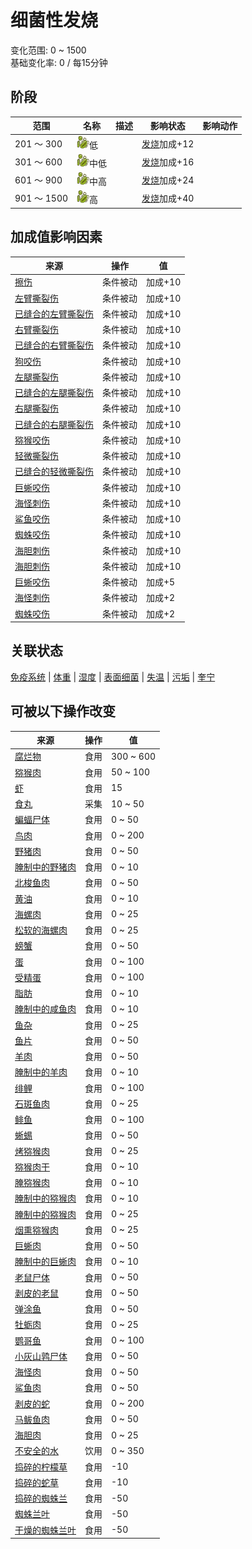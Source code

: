 # 细菌性发烧  
变化范围: 0 ~ 1500  
基础变化率: 0 / 每15分钟  
## 阶段  
范围  |  名称  |  描述  |  影响状态  |  影响动作  
----  |  ----  |  ----  |  ----  |  ----  
201 ～ 300  |  <img decoding="async" src="Sprite/Bacteria.png" style="width:20px;">低  |    |  [发烧](Fever.md)加成+12  |    
301 ～ 600  |  <img decoding="async" src="Sprite/Bacteria.png" style="width:20px;">中低  |    |  [发烧](Fever.md)加成+16  |    
601 ～ 900  |  <img decoding="async" src="Sprite/Bacteria.png" style="width:20px;">中高  |    |  [发烧](Fever.md)加成+24  |    
901 ～ 1500  |  <img decoding="async" src="Sprite/Bacteria.png" style="width:20px;">高  |    |  [发烧](Fever.md)加成+40  |    
## 加成值影响因素  
来源  |  操作  |  值  
----  |  ----  |  ----  
[擦伤](W_Abrasion.md)  |  条件被动  |  加成+10  
[左臂撕裂伤](W_ArmLacerationL.md)  |  条件被动  |  加成+10  
[已缝合的左臂撕裂伤](W_ArmLacerationLStitched.md)  |  条件被动  |  加成+10  
[右臂撕裂伤](W_ArmLacerationR.md)  |  条件被动  |  加成+10  
[已缝合的右臂撕裂伤](W_ArmLacerationRStitched.md)  |  条件被动  |  加成+10  
[狗咬伤](W_DogBite.md)  |  条件被动  |  加成+10  
[左腿撕裂伤](W_LegLacerationL.md)  |  条件被动  |  加成+10  
[已缝合的左腿撕裂伤](W_LegLacerationLStitched.md)  |  条件被动  |  加成+10  
[右腿撕裂伤](W_LegLacerationR.md)  |  条件被动  |  加成+10  
[已缝合的右腿撕裂伤](W_LegLacerationRStitched.md)  |  条件被动  |  加成+10  
[猕猴咬伤](W_MacaqueBite.md)  |  条件被动  |  加成+10  
[轻微撕裂伤](W_MinorLaceration.md)  |  条件被动  |  加成+10  
[已缝合的轻微撕裂伤](W_MinorLacerationStitched.md)  |  条件被动  |  加成+10  
[巨蜥咬伤](W_MonitorBite.md)  |  条件被动  |  加成+10  
[海怪刺伤](W_SeahoundSting.md)  |  条件被动  |  加成+10  
[鲨鱼咬伤](W_SharkBite.md)  |  条件被动  |  加成+10  
[蜘蛛咬伤](W_SpiderBite.md)  |  条件被动  |  加成+10  
[海胆刺伤](W_UrchinWound.md)  |  条件被动  |  加成+10  
[海胆刺伤](W_UrchinWoundSpines.md)  |  条件被动  |  加成+10  
[巨蜥咬伤](W_MonitorBite.md)  |  条件被动  |  加成+5  
[海怪刺伤](W_SeahoundSting.md)  |  条件被动  |  加成+2  
[蜘蛛咬伤](W_SpiderBite.md)  |  条件被动  |  加成+2  
## 关联状态  
[免疫系统](ImmuneSystem.md)  |  [体重](Weight.md)  |  [湿度](Wetness.md)  |  [表面细菌](BacteriaSurface.md)  |  [失温](Hypothermia.md)  |  [污垢](Filth.md)  |  [奎宁](Quinine.md)  
## 可被以下操作改变  
来源  |  操作  |  值  
----  |  ----  |  ----  
[腐烂物](RottenRemains.md)  |  食用  |  300 ~ 600  
[猕猴肉](MacaqueMeat.md)  |  食用  |  50 ~ 100  
[虾](Prawns.md)  |  食用  |  15  
[食丸](GastricPellet.md)  |  采集  |  10 ~ 50  
[蝙蝠尸体](Bat.md)  |  食用  |  0 ~ 50  
[鸟肉](BirdMeat.md)  |  食用  |  0 ~ 200  
[野猪肉](BoarMeat.md)  |  食用  |  0 ~ 50  
[腌制中的野猪肉](BoarMeatSaltedDrying.md)  |  食用  |  0 ~ 10  
[北梭鱼肉](BonefishMeat.md)  |  食用  |  0 ~ 50  
[黄油](Butter.md)  |  食用  |  0 ~ 10  
[海螺肉](ConchMeat.md)  |  食用  |  0 ~ 25  
[松软的海螺肉](ConchMeatSoft.md)  |  食用  |  0 ~ 25  
[螃蟹](Crab.md)  |  食用  |  0 ~ 50  
[蛋](Egg.md)  |  食用  |  0 ~ 100  
[受精蛋](EggPartridgeFertilized.md)  |  食用  |  0 ~ 100  
[脂肪](Fat.md)  |  食用  |  0 ~ 10  
[腌制中的咸鱼肉](FishSaltedDrying.md)  |  食用  |  0 ~ 10  
[鱼杂](FishScraps.md)  |  食用  |  0 ~ 25  
[鱼片](FishSlices.md)  |  食用  |  0 ~ 50  
[羊肉](GoatMeat.md)  |  食用  |  0 ~ 50  
[腌制中的羊肉](GoatMeatSaltedDrying.md)  |  食用  |  0 ~ 10  
[绯鲤](Goatfish.md)  |  食用  |  0 ~ 100  
[石斑鱼肉](GrouperMeat.md)  |  食用  |  0 ~ 25  
[鲱鱼](Herring.md)  |  食用  |  0 ~ 100  
[蜥蜴](Lizard.md)  |  食用  |  0 ~ 50  
[烤猕猴肉](MacaqueMeatCooked.md)  |  食用  |  0 ~ 25  
[猕猴肉干](MacaqueMeatDried.md)  |  食用  |  0 ~ 10  
[腌猕猴肉](MacaqueMeatSalted.md)  |  食用  |  0 ~ 10  
[腌制中的猕猴肉](MacaqueMeatSaltedDrying.md)  |  食用  |  0 ~ 10  
[腌制中的猕猴肉](MacaqueMeatSaltedDrying.md)  |  食用  |  0 ~ 25  
[烟熏猕猴肉](MacaqueMeatSmoked.md)  |  食用  |  0 ~ 25  
[巨蜥肉](MonitorMeat.md)  |  食用  |  0 ~ 50  
[腌制中的巨蜥肉](MonitorMeatSaltedDrying.md)  |  食用  |  0 ~ 10  
[老鼠尸体](Mouse.md)  |  食用  |  0 ~ 50  
[剥皮的老鼠](MouseSkinned.md)  |  食用  |  0 ~ 50  
[弹涂鱼](Mudskipper.md)  |  食用  |  0 ~ 50  
[牡蛎肉](OysterMeat.md)  |  食用  |  0 ~ 25  
[鹦哥鱼](ParrotFish.md)  |  食用  |  0 ~ 100  
[小灰山鹑尸体](PartridgeChickDead.md)  |  食用  |  0 ~ 50  
[海怪肉](Seahoundmeat.md)  |  食用  |  0 ~ 50  
[鲨鱼肉](SharkMeat.md)  |  食用  |  0 ~ 50  
[剥皮的蛇](SnakeSkinned.md)  |  食用  |  0 ~ 200  
[马鲅鱼肉](ThreadfinMeat.md)  |  食用  |  0 ~ 50  
[海胆肉](UrchinMeat.md)  |  食用  |  0 ~ 25  
[不安全的水](LQ_WaterUnsafe.md)  |  饮用  |  0 ~ 350  
[捣碎的柠檬草](LemonGrassGround.md)  |  食用  |  -10  
[捣碎的蛇草](SnakeGrassGround.md)  |  食用  |  -10  
[捣碎的蜘蛛兰](SpiderLilyGround.md)  |  食用  |  -50  
[蜘蛛兰叶](SpiderLilyLeaves.md)  |  食用  |  -50  
[干燥的蜘蛛兰叶](SpiderLilyLeavesDried.md)  |  食用  |  -50  
